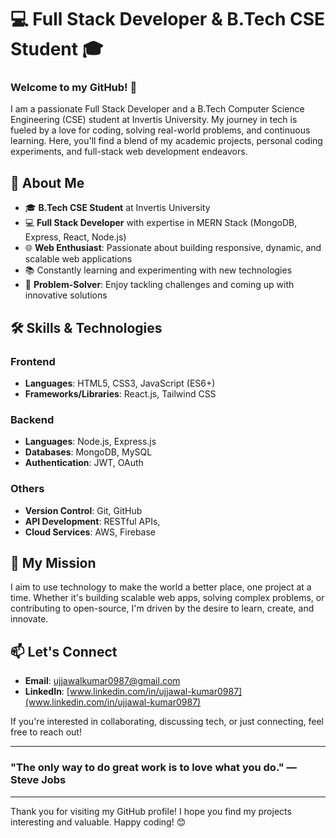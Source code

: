# 💻 Full Stack Developer & B.Tech CSE Student 🎓

### Welcome to my GitHub! 🚀

I am a passionate Full Stack Developer and a B.Tech Computer Science Engineering (CSE) student at Invertis University. My journey in tech is fueled by a love for coding, solving real-world problems, and continuous learning. Here, you'll find a blend of my academic projects, personal coding experiments, and full-stack web development endeavors.

## 🚀 About Me

- 🎓 **B.Tech CSE Student** at Invertis University
- 💻 **Full Stack Developer** with expertise in MERN Stack (MongoDB, Express, React, Node.js)
- 🌐 **Web Enthusiast**: Passionate about building responsive, dynamic, and scalable web applications
- 📚 Constantly learning and experimenting with new technologies
- 🔧 **Problem-Solver**: Enjoy tackling challenges and coming up with innovative solutions

## 🛠️ Skills & Technologies

### Frontend
- **Languages**: HTML5, CSS3, JavaScript (ES6+)
- **Frameworks/Libraries**: React.js, Tailwind CSS

### Backend
- **Languages**: Node.js, Express.js
- **Databases**: MongoDB, MySQL
- **Authentication**: JWT, OAuth

### Others
- **Version Control**: Git, GitHub
- **API Development**: RESTful APIs, 
- **Cloud Services**: AWS, Firebase

## 🎯 My Mission

I aim to use technology to make the world a better place, one project at a time. Whether it's building scalable web apps, solving complex problems, or contributing to open-source, I'm driven by the desire to learn, create, and innovate.

## 📫 Let's Connect

- **Email**: [ujjawalkumar0987@gmail.com](mailto:ujjawalkumar0987@gmail.com)
- **LinkedIn**: [www.linkedin.com/in/ujjawal-kumar0987](www.linkedin.com/in/ujjawal-kumar0987) 

If you're interested in collaborating, discussing tech, or just connecting, feel free to reach out!

---

### "The only way to do great work is to love what you do." — Steve Jobs

---

Thank you for visiting my GitHub profile! I hope you find my projects interesting and valuable. Happy coding! 😊
